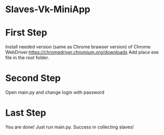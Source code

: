 # Slaves-Vk-MiniApp

# First Step
Install needed version (same as Chrome brawser version) of Chrome WebDriver:https://chromedriver.chromium.org/downloads
Add place exe file in the root folder.
# Second Step
Open main.py and change login with password
# Last Step
You are done! Just run main.py. Success in collecting slaves!
